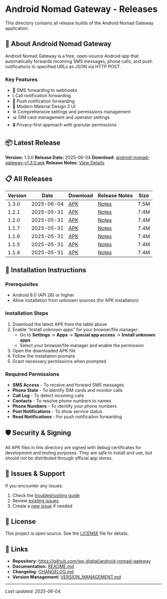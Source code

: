 # Android Nomad Gateway - Releases

This directory contains all release builds of the Android Nomad Gateway application.

## 📱 About Android Nomad Gateway

Android Nomad Gateway is a free, open-source Android app that automatically forwards incoming SMS messages, phone calls, and push notifications to specified URLs as JSON via HTTP POST.

### Key Features
- 📱 SMS forwarding to webhooks
- 📞 Call notification forwarding  
- 🔔 Push notification forwarding
- 🎨 Modern Material Design 3 UI
- ⚙️ Comprehensive settings and permissions management
- 📊 SIM card management and operator settings
- 🔒 Privacy-first approach with granular permissions

## 📦 Latest Release

**Version:** 1.3.0
**Release Date:** 2025-06-04
**Download:** [android-nomad-gateway-v1.3.0.apk](https://github.com/we-digital/android-nomad-gateway/releases/download/v1.3.0/android-nomad-gateway-v1.3.0.apk)
**Release Notes:** [View Details](https://github.com/we-digital/android-nomad-gateway/releases/tag/v1.3.0)

## 📋 All Releases

| Version | Date | Download | Release Notes | Size |
|---------|------|----------|---------------|------|
| 1.3.0 | 2025-06-04 | [APK](https://github.com/we-digital/android-nomad-gateway/releases/download/v1.3.0/android-nomad-gateway-v1.3.0.apk) | [Notes](https://github.com/we-digital/android-nomad-gateway/releases/tag/v1.3.0) | 7.5M |
| 1.2.1 | 2025-05-31 | [APK](https://github.com/we-digital/android-nomad-gateway/releases/download/v1.2.1/android-nomad-gateway-v1.2.1.apk) | [Notes](https://github.com/we-digital/android-nomad-gateway/releases/tag/v1.2.1) | 7.4M |
| 1.2.0 | 2025-05-31 | [APK](https://github.com/we-digital/android-nomad-gateway/releases/download/v1.2.0/android-nomad-gateway-v1.2.0.apk) | [Notes](https://github.com/we-digital/android-nomad-gateway/releases/tag/v1.2.0) | 7.4M |
| 1.1.7 | 2025-05-31 | [APK](https://github.com/we-digital/android-nomad-gateway/releases/download/v1.1.7/android-nomad-gateway-v1.1.7.apk) | [Notes](https://github.com/we-digital/android-nomad-gateway/releases/tag/v1.1.7) | 7.4M |
| 1.1.6 | 2025-05-31 | [APK](https://github.com/we-digital/android-nomad-gateway/releases/download/v1.1.6/android-nomad-gateway-v1.1.6.apk) | [Notes](https://github.com/we-digital/android-nomad-gateway/releases/tag/v1.1.6) | 7.4M |
| 1.1.5 | 2025-05-31 | [APK](https://github.com/we-digital/android-nomad-gateway/releases/download/v1.1.5/android-nomad-gateway-v1.1.5.apk) | [Notes](https://github.com/we-digital/android-nomad-gateway/releases/tag/v1.1.5) | 7.4M |
| 1.1.4 | 2025-05-31 | [APK](https://github.com/we-digital/android-nomad-gateway/releases/download/v1.1.4/android-nomad-gateway-v1.1.4.apk) | [Notes](https://github.com/we-digital/android-nomad-gateway/releases/tag/v1.1.4) | 7.4M |

## 🔧 Installation Instructions

### Prerequisites
- Android 8.0 (API 26) or higher
- Allow installation from unknown sources (for APK installation)

### Installation Steps
1. Download the latest APK from the table above
2. Enable "Install unknown apps" for your browser/file manager:
   - Go to **Settings** → **Apps** → **Special app access** → **Install unknown apps**
   - Select your browser/file manager and enable the permission
3. Open the downloaded APK file
4. Follow the installation prompts
5. Grant necessary permissions when prompted

### Required Permissions
- **SMS Access** - To receive and forward SMS messages
- **Phone State** - To identify SIM cards and monitor calls
- **Call Log** - To detect incoming calls
- **Contacts** - To resolve phone numbers to names
- **Phone Numbers** - To identify your phone numbers
- **Post Notifications** - To show service status
- **Read Notifications** - For push notification forwarding

## 🛡️ Security & Signing

All APK files in this directory are signed with debug certificates for development and testing purposes. They are safe to install and use, but should not be distributed through official app stores.

## 🐛 Issues & Support

If you encounter any issues:
1. Check the [troubleshooting guide](https://github.com/we-digital/android-nomad-gateway/blob/main/README.md)
2. Review [existing issues](https://github.com/we-digital/android-nomad-gateway/issues)
3. Create a [new issue](https://github.com/we-digital/android-nomad-gateway/issues/new) if needed

## 📄 License

This project is open source. See the [LICENSE](https://github.com/we-digital/android-nomad-gateway/blob/main/LICENSE.txt) file for details.

## 🔗 Links

- **Repository:** https://github.com/we-digital/android-nomad-gateway
- **Documentation:** [README.md](https://github.com/we-digital/android-nomad-gateway/blob/main/README.md)
- **Changelog:** [CHANGELOG.md](https://github.com/we-digital/android-nomad-gateway/blob/main/CHANGELOG.md)
- **Version Management:** [VERSION_MANAGEMENT.md](https://github.com/we-digital/android-nomad-gateway/blob/main/VERSION_MANAGEMENT.md)

---

*Last updated: 2025-06-04*
